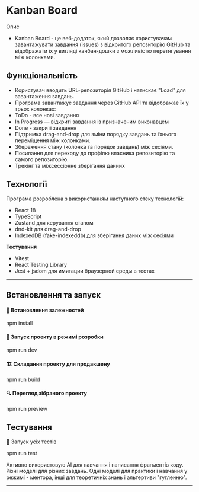 # Kanban Board

Опис

- Kanban Board - це веб-додаток, який дозволяє користувачам завантажувати завдання (issues) з відкритого репозиторію GitHub та відображати їх у вигляді канбан-дошки з можливістю перетягування між колонками.

## Функціональність

- Користувач вводить URL-репозиторія GitHub і натискає "Load" для завантаження завдань.
- Програма завантажує завдання через GitHub API та відображає їх у трьох колонках:
- ToDo - все нові завдання
- In Progress — відкриті завдання із призначеним виконавцем
- Done - закриті завдання
- Підтримка drag-and-drop для зміни порядку завдань та їхнього переміщення між колонками.
- Збереження стану (колонка та порядок завдань) між сесіями.
- Посилання для переходу до профілю власника репозиторію та самого репозиторію.
- Трекінг та міжсессіонне зберігання данних

## Технології
Програма розроблена з використанням наступного стєку технологій:

- React 18 
- TypeScript
- Zustand для керування станом
- dnd-kit для drag-and-drop
- IndexedDB (fake-indexeddb) для зберігання даних між сесіями
 
**Тестування**

- Vitest
- React Testing Library
- Jest + jsdom для имитации браузерной среды в тестах
---
## Встановлення та запуск

#### 🔧 Встановлення залежностей

npm install

#### 🚀 Запуск проекту в режимі розробки
npm run dev

#### 🏗 Складання проекту для продакшену
npm run build

#### 🔍 Перегляд зібраного проекту
npm run preview

## Тестування
🧪 Запуск усіх тестів

npm run test

Активно використовую AI для навчання і написання фрагментів коду. Різні моделі для різних завдань. Одні моделі для практики і навчання у режимі - ментора, інші для теоретичніх знань і альтертиви "гугленню".  



---

